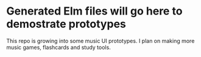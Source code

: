 # Generated Elm files will go here to demostrate prototypes

This repo is growing into some music UI prototypes. I plan on making more music games, flashcards and study tools.
